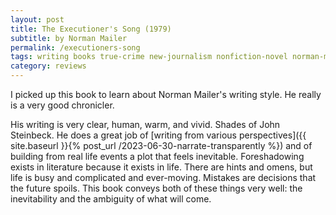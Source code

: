 ```yaml
---
layout: post
title: The Executioner's Song (1979)
subtitle: by Norman Mailer
permalink: /executioners-song
tags: writing books true-crime new-journalism nonfiction-novel norman-mailer
category: reviews
---
```


I picked up this book to learn about Norman Mailer's writing style.
He really is a very good chronicler.
<!--more-->
His writing is very clear, human, warm, and vivid.
Shades of John Steinbeck.
He does a great job of [writing from various perspectives]({{ site.baseurl }}{% post_url /2023-06-30-narrate-transparently %}) and of building from real life events a plot that feels inevitable.
Foreshadowing exists in literature because it exists in life.
There are hints and omens, but life is busy and complicated and ever-moving.
Mistakes are decisions that the future spoils.
This book conveys both of these things very well: the inevitability and the ambiguity of what will come.
